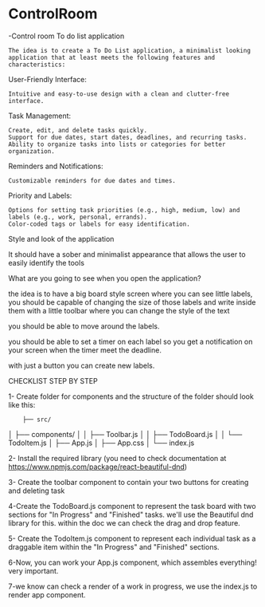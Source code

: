 # ControlRoom

-Control room To do list application
    
    The idea is to create a To Do List application, a minimalist looking application that at least meets the following features and characteristics:


User-Friendly Interface:

    Intuitive and easy-to-use design with a clean and clutter-free interface.

Task Management:

    Create, edit, and delete tasks quickly.
    Support for due dates, start dates, deadlines, and recurring tasks.
    Ability to organize tasks into lists or categories for better organization.

Reminders and Notifications:

    Customizable reminders for due dates and times.

Priority and Labels:

    Options for setting task priorities (e.g., high, medium, low) and labels (e.g., work, personal, errands).
    Color-coded tags or labels for easy identification.


Style and look of the application

It should have a sober and minimalist appearance that allows the user to easily identify the tools


What are you going to see when you open the application?

the idea is to have a big board style screen where you can see little labels, you should be capable of changing the size of those labels
and write inside them with a little toolbar where you can change the style of the text

you should be able to move around the labels.

you should be able to set a timer on each label so you get a notification on your screen when the timer meet the deadline.

with just a button you can create new labels.


CHECKLIST STEP BY STEP

1- Create folder for components and the structure of the folder should look like this:

        ├── src/
  │    ├── components/
  │    │    ├── Toolbar.js
  │    │    ├── TodoBoard.js
  │    │    └── TodoItem.js
  │    ├── App.js
  │    ├── App.css
  │    └── index.js


2- Install the required library (you need to check documentation at https://www.npmjs.com/package/react-beautiful-dnd)

3- Create the toolbar component to contain your two buttons for creating  and deleting task

4-Create the TodoBoard.js component to represent the task board with two sections for "In Progress" and "Finished" tasks. we'll use the Beautiful dnd library for this. within the doc we can check the drag and drop feature.

5- Create the TodoItem.js component to represent each individual task as a draggable item within the "In Progress" and "Finished" sections.

6-Now, you can work your App.js component, which assembles everything! very important.

7-we know can check a render of a work in progress, we use the index.js to render app component.